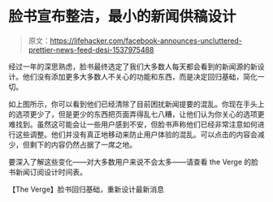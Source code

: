 # 脸书宣布整洁，最小的新闻供稿设计

> 原文：<https://lifehacker.com/facebook-announces-uncluttered-prettier-news-feed-desi-1537975488>

经过一年的深思熟虑，脸书最终选定了我们大多数人每天都会看到的新闻源的新设计。他们没有添加更多大多数人不关心的功能和东西，而是决定回归基础，简化一切。



如上图所示，你可以看到他们已经清除了目前困扰新闻提要的混乱。你现在手头上的选项更少了，但是更少的东西把页面弄得乱七八糟，让他们认为你关心的选项更难找到。虽然这可能会让一些用户感到不安，但脸书声称他们已经非常注意如何进行这些调整。他们并没有真正地移动来防止用户体验的混乱。可以点击的内容会减少，但剩下的内容仍然占据了一席之地。

要深入了解这些变化——对大多数用户来说不会太多——请查看 the Verge 的脸书新闻订阅设计时间表。

【The Verge】脸书回归基础，重新设计最新消息